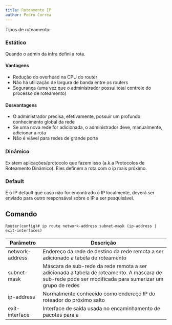 ```yaml
---
title: Roteamento IP
author: Pedro Correa
---
```


Tipos de roteamento:

### Estático

Quando o admin da infra defini a rota.

#### Vantagens

* Redução do overhead na CPU do router
* Não há utilização de largura de banda entre os routers
* Segurança (uma vez que o administrador possui total controle do processo de roteamento)

#### Desvantagens

* O administrador precisa, efetivamente, possuir um profundo conhecimento global da rede
* Se uma nova rede for adicionada, o administrador deve, manualmente, adicionar a rota
* Não é viável para redes de grande porte

### Dinâmico

Existem aplicações/protocolo que fazem isso (a.k.a Protocolos de Roteamento Dinâmico).
Eles definem a rota com o ip mais próximo.

### Default

É o IP default que caso não for encontrado o IP localmente, deverá ser enviado para outro responsável sobre o IP a ser pesquisável.

## Comando

```{bash}
Router(config)# ip route network-address subnet-mask (ip-address | exit-interfaces)
```

Parâmetro       | Descrição
--------------- | ------------------------------
network-address | Endereço da rede de destino da rede remota a ser adicionado a tabela de roteamento
subnet-mask     | Máscara de sub-rede da rede remota a ser adicionada a tabela de roteamento. A máscara de sub-rede pode ser modificada para sumarizar um grupo de redes
ip-address      | Normalmente conhecido como endereço IP do roteador do próximo salto
exit-interface  | Interface de saída usada no encaminhamento de pacotes para a
